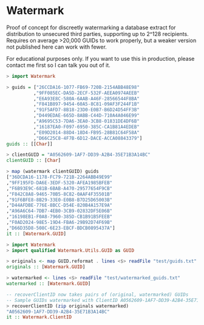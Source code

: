 # Watermark
Proof of concept for discreetly watermarking a database extract for distribution to unsecured third parties, supporting up to 2^128 recipients. Requires on average >20,000 GUIDs to work properly, but a weaker version not published here can work with fewer.

For educational purposes only. If you want to use this in production, please contact me first so I can talk you out of it.

```haskell
> import Watermark

> guids = ["26CCDA16-1077-FB69-720B-2154ABB48E98"
          ,"9FF085EC-DA5D-2ECF-532F-AEEA0974AEEB"
          ,"E6A93E8C-580A-6AAB-A46F-28566544F8BA"
          ,"F841B897-9454-60A5-8C81-09AF3F244F1B"
          ,"91F5AFD7-8B18-23D0-E0B7-B6D24D54FF3B"
          ,"D449EDAE-665D-8ABB-C44D-710A4A046E99"
          ,"A9695C53-7DA6-3EA0-3CB8-01831DE4DF6B"
          ,"16187EA0-F097-6950-385C-CA1B81A4EDEB"
          ,"E09D2014-88D4-18D4-FB95-28B81C64F58A"
          ,"D66C25C8-4F7B-6D12-DACE-ACCA08843379"]
guids :: [[Char]]

> clientGUID = "A0562609-1AF7-DD39-A2B4-35E71B3A14BC"
clientGUID :: [Char]

> map (watermark clientGUID) guids
["36DCDA16-1178-FC79-721B-2264ABB49E99"
,"9FF195FD-DA6E-3EDF-5320-AFEA1985BFEB"
,"F6B93E9C-681B-6BAB-A470-29577654F9CB"
,"F842C8A8-9465-70B5-8C82-0AAF4F35501B"
,"91F6BFE8-8B29-33E0-E0B8-B7D25D65003B"
,"D44AFDBE-776E-8BCC-D54E-820B4A157E9A"
,"A96A6C64-7DB7-4EB0-3CB9-02832DF5E06B"
,"16198EB1-F0A8-7960-385D-CB1B91B5FEEB"
,"F0AD2024-98E5-19D4-FBA6-29B92D74F69B"
,"D66D35D8-508C-6E23-EBCF-BDCB0895437A"]
it :: [Watermark.GUID]
```

```haskell
> import Watermark
> import qualified Watermark.Utils.GUID as GUID

> originals <- map GUID.reformat . lines <$> readFile "test/guids.txt"
originals :: [Watermark.GUID]

> watermarked <- lines <$> readFile "test/watermarked_guids.txt"
watermarked :: [Watermark.GUID]

-- recoverClientID now takes pairs of (original, watermarked) GUIDs
-- Sample GUIDs watermarked with ClientID A0562609-1AF7-DD39-A2B4-35E71B3A14BC
> recoverClientID (zip originals watermarked)
"A0562609-1AF7-DD39-A2B4-35E71B3A14BC"
it :: Watermark.ClientID
```
